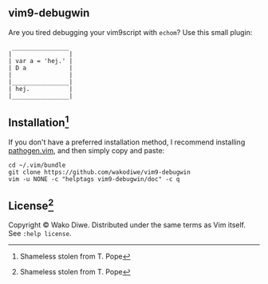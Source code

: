 ## vim9-debugwin

Are you tired debugging your vim9script with `echom`? Use this small plugin:
```
 ________________
|                |
| var a = 'hej.' |
| D a            |
|                |
|________________|
| hej.           |
|________________|
```
## Installation[^1]

If you don't have a preferred installation method, I recommend
installing [pathogen.vim](https://github.com/tpope/vim-pathogen), and
then simply copy and paste:

    cd ~/.vim/bundle
    git clone https://github.com/wakodiwe/vim9-debugwin
    vim -u NONE -c "helptags vim9-debugwin/doc" -c q

## License[^1]

Copyright © Wako Diwe.  Distributed under the same terms as Vim itself.
See `:help license`.

[^1]: Shameless stolen from T. Pope

